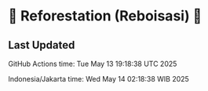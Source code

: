 
# 🌳 Reforestation (Reboisasi) 🌲

## Last Updated

GitHub Actions time: Tue May 13 19:18:38 UTC 2025

Indonesia/Jakarta time: Wed May 14 02:18:38 WIB 2025
